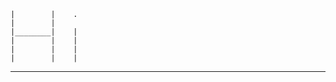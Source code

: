     |        |    .
    |        |
    |________|    |
    |        |    |
    |        |    |
    |        |    |

  ____________________
